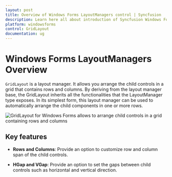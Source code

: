 ```yaml
---
layout: post
title: Overview of Windows Forms LayoutManagers control | Syncfusion
description: Learn here all about introduction of Syncfusion Windows Forms LayoutManagers control, its elements and more details.
platform: windowsforms
control: GridLayout
documentation: ug
---
```


# Windows Forms LayoutManagers Overview

`GridLayout` is a layout manager. It allows you arrange the child controls in a grid that contains rows and columns. By deriving from the layout manager base, the GridLayout inherits all the functionalities that the LayoutManager type exposes. In its simplest form, this layout manager can be used to automatically arrange the child components in one or more rows.

![GridLayout for Windows Forms allows to arrange child controls in a grid containing rows and columns](Overview_images/Overview_img1.jpeg)

## Key features

* **Rows and Columns**: Provide an option to customize row and column span of the child controls.

* **HGap and VGap**: Provide an option to set the gaps between child controls such as horizontal and vertical direction.

